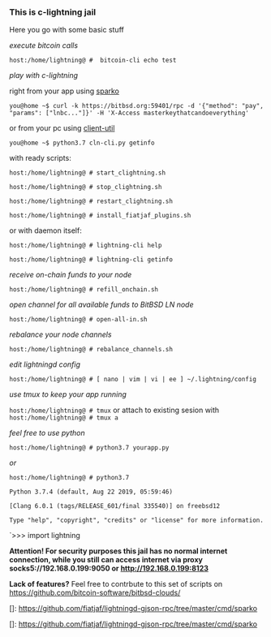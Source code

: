 ### This is c-lightning jail
Here you go with some basic stuff

_execute bitcoin calls_

`host:/home/lightning@ #  bitcoin-cli echo test`

_play with c-lightning_

right from your app using [sparko]

[sparko]: https://github.com/fiatjaf/lightningd-gjson-rpc/tree/master/cmd/sparko  

 `you@home ~$ curl -k https://bitbsd.org:59401/rpc -d '{"method": "pay", "params": ["lnbc..."]}' -H 'X-Access masterkeythatcandoeverything'`

or from your pc using [client-util]

[client-util]: https://github.com/bitcoin-software/bitbsd-clouds/tree/master/client-util

`you@home ~$ python3.7 cln-cli.py getinfo` 

with ready scripts:

`host:/home/lightning@ # start_clightning.sh`

`host:/home/lightning@ # stop_clightning.sh`

`host:/home/lightning@ # restart_clightning.sh`

`host:/home/lightning@ # install_fiatjaf_plugins.sh`

or with daemon itself:

`host:/home/lightning@ # lightning-cli help`

`host:/home/lightning@ # lightning-cli getinfo`

_receive on-chain funds to your node_

`host:/home/lightning@ # refill_onchain.sh`

_open channel for all available funds to BitBSD LN node_

`host:/home/lightning@ # open-all-in.sh`

_rebalance your node channels_

`host:/home/lightning@ # rebalance_channels.sh`

_edit lightningd config_

`host:/home/lightning@ # [ nano | vim | vi | ee ] ~/.lightning/config`

_use tmux to keep your app running_

`host:/home/lightning@ # tmux` or attach to existing sesion with `host:/home/lightning@ # tmux a`

_feel free to use python_

`host:/home/lightning@ # python3.7 yourapp.py`

_or_

`host:/home/lightning@ # python3.7 `

`Python 3.7.4 (default, Aug 22 2019, 05:59:46)`
 
`[Clang 6.0.1 (tags/RELEASE_601/final 335540)] on freebsd12`

`Type "help", "copyright", "credits" or "license" for more information.`

`>>> import lightning

**Attention! For security purposes this jail has no normal internet connection, while you still can access internet via proxy socks5://192.168.0.199:9050 or http://192.168.0.199:8123**

**Lack of features?** Feel free to contrbute to this set of scripts on https://github.com/bitcoin-software/bitbsd-clouds/


[https://github.com/fiatjaf/lightningd-gjson-rpc/tree/master/cmd/sparko]: https://github.com/fiatjaf/lightningd-gjson-rpc/tree/master/cmd/sparko

[]: https://github.com/fiatjaf/lightningd-gjson-rpc/tree/master/cmd/sparko

[]: https://github.com/fiatjaf/lightningd-gjson-rpc/tree/master/cmd/sparko

[test]: https://github.com/fiatjaf/lightningd-gjson-rpc/tree/master/cmd/sparko